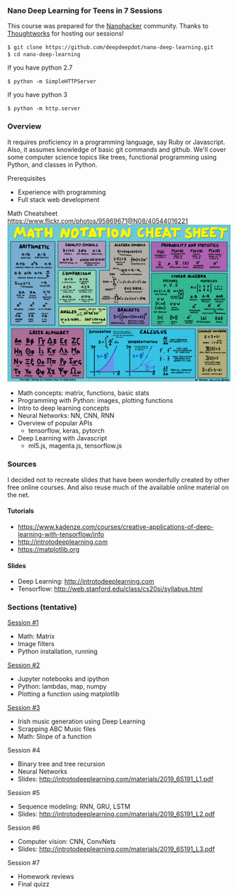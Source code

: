### Nano Deep Learning for Teens in 7 Sessions

This course was prepared for the [Nanohacker](https://www.nanohackers.org/) community. Thanks to [Thoughtworks](https://www.thoughtworks.com/locations/new-york) for hosting our sessions!

    $ git clone https://github.com/deepdeepdot/nano-deep-learning.git
    $ cd nano-deep-learning


If you have python 2.7

    $ python -m SimpleHTTPServer


If you have python 3

    $ python -m http.server


### Overview

It requires proficiency in a programming language, say Ruby or Javascript.
Also, it assumes knowledge of basic git commands and github.
We'll cover some computer science topics like trees, functional 
programming using Python, and classes in Python.

Prerequisites
* Experience with programming
* Full stack web development

Math Cheatsheet https://www.flickr.com/photos/95869671@N08/40544016221
![Match Cheatsheet Image](img/math-cheatsheet.jpg)


* Math concepts: matrix, functions, basic stats
* Programming with Python: images, plotting functions
* Intro to deep learning concepts
* Neural Networks: NN, CNN, RNN
* Overview of popular APIs
    - tensorflow, keras, pytorch
* Deep Learning with Javascript
    - ml5.js, magenta.js, tensorflow.js


### Sources

I decided not to recreate slides that have been wonderfully created by other free online courses. And also reuse much of the available online material on the net.

#### Tutorials
* https://www.kadenze.com/courses/creative-applications-of-deep-learning-with-tensorflow/info
* http://introtodeeplearning.com
* https://matplotlib.org

#### Slides
* Deep Learning: http://introtodeeplearning.com
* Tensorflow: http://web.stanford.edu/class/cs20si/syllabus.html


### Sections (tentative)

[Session #1](01-nano-slides.md)
* Math: Matrix
* Image filters
* Python installation, running

[Session #2](02-nano-slides.md)
* Jupyter notebooks and ipython
* Python: lambdas, map, numpy
* Plotting a function using matplotlib

[Session #3](03-nano-slides.md)
* Irish music generation using Deep Learning
* Scrapping ABC Music files
* Math: Slope of a function

Session #4
* Binary tree and tree recursion
* Neural Networks
* Slides: http://introtodeeplearning.com/materials/2019_6S191_L1.pdf

Session #5
* Sequence modeling: RNN, GRU, LSTM
* Slides: http://introtodeeplearning.com/materials/2019_6S191_L2.pdf

Session #6
* Computer vision: CNN, ConvNets
* Slides: http://introtodeeplearning.com/materials/2019_6S191_L3.pdf

Session #7
* Homework reviews
* Final quizz